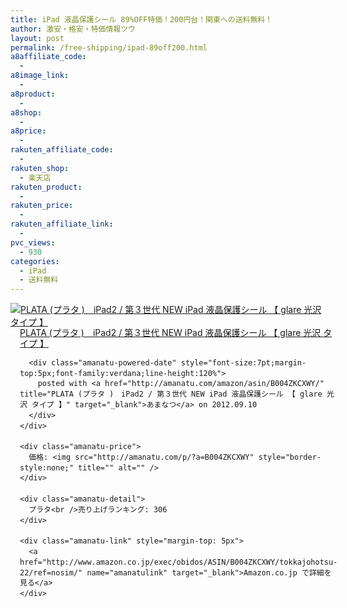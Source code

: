 ```yaml
---
title: iPad 液晶保護シール 89%OFF特価！200円台！関東への送料無料！
author: 激安・格安・特価情報ツウ
layout: post
permalink: /free-shipping/ipad-89off200.html
a8affiliate_code:
  - 
a8image_link:
  - 
a8product:
  - 
a8shop:
  - 
a8price:
  - 
rakuten_affiliate_code:
  - 
rakuten_shop:
  - 楽天店
rakuten_product:
  - 
rakuten_price:
  - 
rakuten_affiliate_link:
  - 
pvc_views:
  - 930
categories:
  - iPad
  - 送料無料
---
```

<div class="amanatu-box" style="margin-bottom:0px;">
  <div class="amanatu-image" style="float:left;">
    <a href="http://www.amazon.co.jp/exec/obidos/ASIN/B004ZKCXWY/tokkajohotsu-22/ref=nosim/" name="amanatulink" target="_blank"><img src="http://i2.wp.com/ecx.images-amazon.com/images/I/41Eg7ppU86L._SL160_.jpg?w=546" alt="PLATA (プラタ )　iPad2 / 第３世代 NEW iPad 液晶保護シール 【 glare 光沢 タイプ 】" style="border: none;" data-recalc-dims="1" /></a>
  </div>
  
  <div class="amanatu-info" style="float:left;margin-left:15px;line-height:120%">
    <div class="amanatu-name" style="margin-bottom:10px;line-height:120%">
      <a href="http://www.amazon.co.jp/exec/obidos/ASIN/B004ZKCXWY/tokkajohotsu-22/ref=nosim/" name="amanatulink" target="_blank">PLATA (プラタ )　iPad2 / 第３世代 NEW iPad 液晶保護シール 【 glare 光沢 タイプ 】</a> 
      
      <div class="amanatu-powered-date" style="font-size:7pt;margin-top:5px;font-family:verdana;line-height:120%">
        posted with <a href="http://amanatu.com/amazon/asin/B004ZKCXWY/" title="PLATA (プラタ )　iPad2 / 第３世代 NEW iPad 液晶保護シール 【 glare 光沢 タイプ 】" target="_blank">あまなつ</a> on 2012.09.10
      </div>
    </div>
    
    <div class="amanatu-price">
      価格: <img src="http://amanatu.com/p/?a=B004ZKCXWY" style="border-style:none;" title="" alt="" />
    </div>
    
    <div class="amanatu-detail">
      プラタ<br />売り上げランキング: 306
    </div>
    
    <div class="amanatu-link" style="margin-top: 5px">
      <a href="http://www.amazon.co.jp/exec/obidos/ASIN/B004ZKCXWY/tokkajohotsu-22/ref=nosim/" name="amanatulink" target="_blank">Amazon.co.jp で詳細を見る</a>
    </div>
  </div>
  
  <div class="amanatu-footer" style="clear: left">
  </div>
</div>